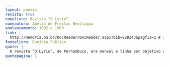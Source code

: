 ```yaml
---
layout: poesia
revista: true
nomelivro: Revista “O Lyrio”
nomeautora: Amelia de Freitas Bevilaqua
anolancamento: 1902 e 1903
link: |
  http://memoria.bn.br/DocReader/DocReader.aspx?bib=828343&pagfis=1 # 1 $ http://memoria.bn.br/DocReader/DocReader.aspx?bib=828343&pagfis=17 # 2 $ http://memoria.bn.br/DocReader/DocReader.aspx?bib=828343&pagfis=29 # 4 $ http://memoria.bn.br/DocReader/DocReader.aspx?bib=828343&pagfis=45 # 7 $ http://memoria.bn.br/DocReader/DocReader.aspx?bib=828343&pagfis=45 # 13-14
fontelivro: Domínio Público
quote: |
  A revista “O Lyrio”, de Pernambuco, era mensal e tinha por objetivo disseminar a arte e leitura entre o público feminino, de mulheres para mulheres, buscando maior inclusão e direito ao acesso à esses recursos. Confira aqui 5 edições publicadas no início do século XX com textos de diversas autoras que marcaram a Literatura brasileira e merecem ser conhecidas!
quotepagina: 1
---
```

